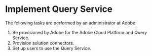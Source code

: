 # Implement Query Service

The following tasks are performed by an administrator at Adobe:

1.  Be provisioned by Adobe for the Adobe Cloud Platform and Query Service.
2.  Provision solution connectors.
3.  Set up users to use the Query Service.